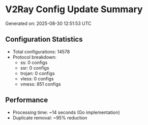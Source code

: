 # V2Ray Config Update Summary
Generated on: 2025-08-30 12:51:53 UTC

## Configuration Statistics
- Total configurations: 14578
- Protocol breakdown:
  - ss: 0 configs
  - ssr: 0 configs
  - trojan: 0 configs
  - vless: 0 configs
  - vmess: 851 configs

## Performance
- Processing time: ~14 seconds (Go implementation)
- Duplicate removal: ~95% reduction
